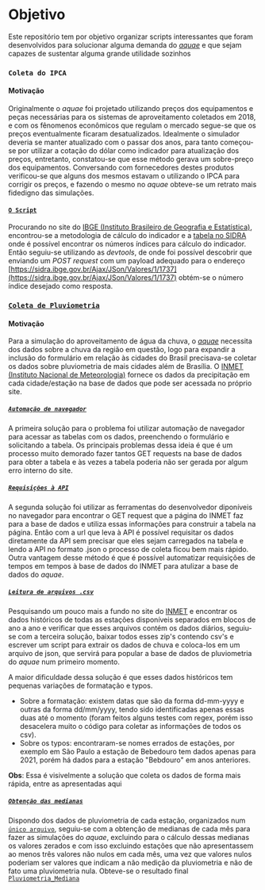 # Objetivo

Este repositório tem por objetivo organizar scripts interessantes que foram desenvolvidos para solucionar alguma demanda do [<i>aquae</i>](https://github.com/SamuelNoB/Aquae) e que sejam capazes de sustentar alguma grande utilidade sozinhos

### `Coleta do IPCA`

#### Motivação

Originalmente o <i>aquae</i> foi projetado utilizando preços dos equipamentos e peças necessárias para os sistemas de aproveitamento coletados em 2018, e com os fênomenos econômicos que regulam o mercado segue-se que os preços eventualmente ficaram desatualizados. Idealmente o simulador deveria se manter atualizado com o passar dos anos, para tanto começou-se por utilizar a cotação do dólar como indicador para atualização dos preços, entretanto, constatou-se que esse método gerava um sobre-preço dos equipamentos. Conversando com fornecedores destes produtos verificou-se que alguns dos mesmos estavam o utilizando o IPCA para corrigir os preços, e fazendo o mesmo no <i>aquae</i> obteve-se um retrato mais fidedigno das simulações.

#### [`O Script`](Coleta_IPCA)

Procurando no site do [IBGE (Instituto Brasileiro de Geografia e Estatística)](https://www.ibge.gov.br/explica/inflacao.php), encontrou-se a metodologia de cálculo do indicador e a [tabela no SIDRA](https://sidra.ibge.gov.br/tabela/1737) onde é possível encontrar os números índices para cálculo do indicador. Então seguiu-se utilizando as <i>devtools</i>, de onde foi possível descobrir que enviando um <i>POST request</i> com um payload adequado para o endereço [https://sidra.ibge.gov.br/Ajax/JSon/Valores/1/1737](https://sidra.ibge.gov.br/Ajax/JSon/Valores/1/1737) obtém-se o número índice desejado como resposta.

### [`Coleta de Pluviometria`](Coleta_de_pluviometria/)

#### Motivação

Para a simulação do aproveitamento de água da chuva, o [<i>aquae</i>](https://github.com/SamuelNoB/Aquae) necessita dos dados sobre a chuva da região em questão, logo para expandir a inclusão do formulário em relação às cidades do Brasil precisava-se coletar os dados sobre pluviometria de mais cidades além de Brasília. O [INMET (Instituto Nacional de Meteorologia)](https://portal.inmet.gov.br/) fornece os dados da precipitação em cada cidade/estação na base de dados que pode ser acessada no próprio site.

##### [`Automação de navegador`](Coleta_de_pluviometria/Tabela_de_Pluviometria.py)

A primeira solução para o problema foi utilizar automação de navegador para acessar as tabelas com os dados, preenchendo o formulário e solicitando a tabela. Os principais problemas dessa ideia é que é um processo muito demorado fazer tantos GET requests na base de dados para obter a tabela e às vezes a tabela poderia não ser gerada por algum erro interno do site.

##### [`Requisições à API`](Coleta_de_pluviometria/Via_API.py)

A segunda solução foi utilizar as ferramentas do desenvolvedor diponíveis no navegador para encontrar o GET request que a página do INMET faz para a base de dados e utiliza essas informações para construir a tabela na página. Então com a url que leva à API é possível requisitar os dados diretamente da API sem precisar que eles sejam carregados na tabela e lendo a API no formato .json o processo de coleta ficou bem mais rápido. Outra vantagem desse método é que é possível automatizar requisições de tempos em tempos à base de dados do INMET para atulizar a base de dados do <i>aquae</i>.

##### [`Leitura de arquivos .csv`](Coleta_de_pluviometria/CSV_para_Json.py)

Pesquisando um pouco mais a fundo no site do [INMET](https://portal.inmet.gov.br/dadoshistoricos) e encontrar os dados históricos de todas as estações disponíveis separados em blocos de ano a ano e verificar que esses arquivos contém os dados diários, seguiu-se com a terceira solução, baixar todos esses zip's contendo csv's e escrever um script para extrair os dados de chuva e coloca-los em um arquivo de json, que servirá para popular a base de dados de pluviometria do <i>aquae</i> num primeiro momento.

A maior dificuldade dessa solução é que esses dados históricos tem pequenas variações de formatação e typos.

-   Sobre a formatação: existem datas que são da forma dd-mm-yyyy e outras da forma dd/mm/yyyy, tendo sido identificadas apenas essas duas até o momento (foram feitos alguns testes com regex, porém isso desacelera muito o código para coletar as informações de todos os csv).
-   Sobre os typos: encontraram-se nomes errados de estações, por exemplo em São Paulo a estação de Bebedouro tem dados apenas para 2021, porém há dados para a estação "Bebdouro" em anos anteriores.

**Obs**: Essa é visivelmente a solução que coleta os dados de forma mais rápida, entre as apresentadas aqui

##### [`Obtenção das medianas`](Coleta_de_pluviometria/Limpa_Pluviometria.py)

Dispondo dos dados de pluviometria de cada estação, organizados num [`único arquivo`](Coleta_de_pluviometria/Pluviometria_Brasil.json), seguiu-se com a obtenção de medianas de cada mês para fazer as simulações do <i>aquae</i>, excluindo para o cálculo dessas medianas os valores zerados e com isso excluindo estações que não apresentassem ao menos três valores não nulos em cada mês, uma vez que valores nulos poderiam ser valores que indicam a não medição da pluviometria e não de fato uma pluviometria nula. Obteve-se o resultado final [`Pluviometria_Mediana`](Coleta_de_pluviometria/Pluviometria_Mediana.json)
